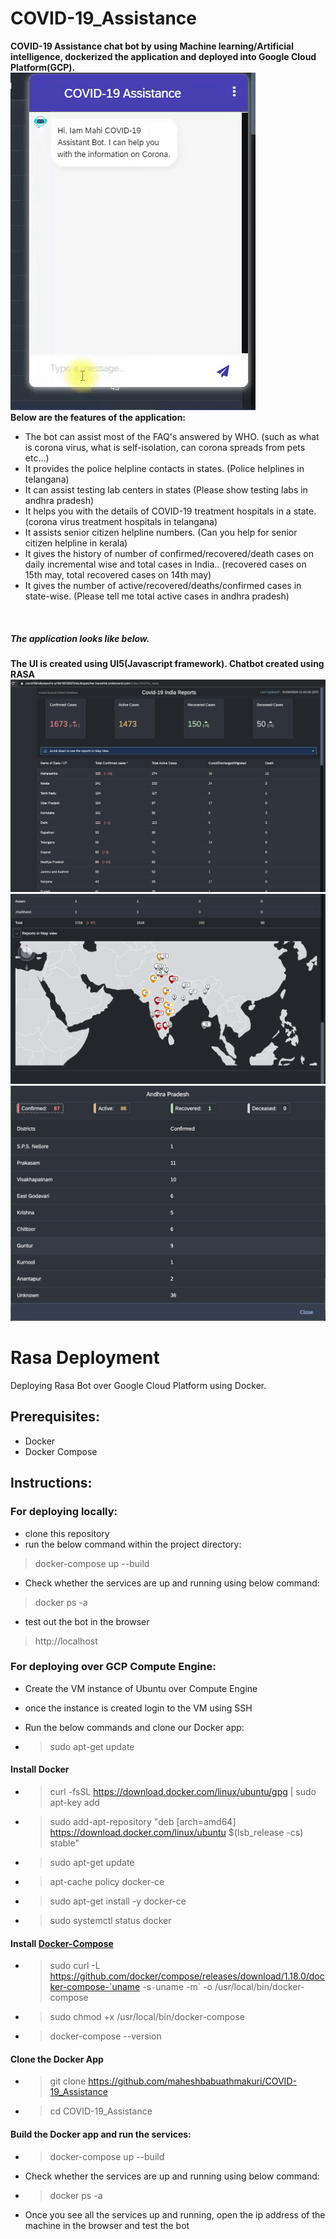 # COVID-19_Assistance
<b>COVID-19 Assistance chat bot by using Machine learning/Artificial intelligence, dockerized the application and  deployed into Google Cloud Platform(GCP).</b><br>
<img src='COVID19_Assistant.gif'>
<br>
<b>Below are the features of the application:</b>
  * The bot can assist most of the FAQ's answered by WHO.
                (such as what is corona virus, what is self-isolation, can corona spreads from pets etc…)                         
  * It provides the police helpline contacts in states.
                (Police helplines in telangana<state name>)
  * It can assist testing lab centers in states
                (Please show testing labs in andhra pradesh)
  * It helps you with the details of COVID-19 treatment hospitals in a state.
                (corona virus treatment hospitals in telangana)
  * It assists senior citizen helpline numbers.
                (Can you help for senior citizen helpline in kerala)
  * It gives the history of number of confirmed/recovered/death cases on daily incremental wise and total cases in India..
                (recovered cases on 15th may, total recovered cases on 14th may)
  * It gives the number of active/recovered/deaths/confirmed cases in state-wise.
                (Please tell me total active cases in andhra pradesh)

 <br>
 <h5>The application looks like below.</h5>
 <b>The UI is created using UI5(Javascript framework). Chatbot created using RASA</b>
 <img src='image1.png'>  <img src='image2.png'>  <img src='image3.png'>
 
# Rasa Deployment
Deploying Rasa Bot over Google Cloud Platform using Docker.

## Prerequisites:
- Docker
- Docker Compose


## Instructions:

### For deploying locally:

- clone this repository
- run the below command within the project directory:
>  docker-compose up --build

- Check whether the services are up and running using below command:
> docker ps -a

- test out the bot in the browser
> http://localhost


### For deploying over GCP Compute Engine:
- Create the VM instance of Ubuntu over Compute Engine
- once the instance is created login to the VM using SSH
- Run the below commands and clone our Docker app:

 - > sudo apt-get update
 
#### Install Docker

- > curl -fsSL https://download.docker.com/linux/ubuntu/gpg | sudo apt-key add 
- > sudo add-apt-repository "deb [arch=amd64] https://download.docker.com/linux/ubuntu $(lsb_release -cs) stable"
- > sudo apt-get update
- >  apt-cache policy docker-ce
- > sudo apt-get install -y docker-ce
- > sudo systemctl status docker
     
#### Install [Docker-Compose](https://www.digitalocean.com/community/tutorials/how-to-install-docker-compose-on-ubuntu-16-04)

- > sudo curl -L https://github.com/docker/compose/releases/download/1.18.0/docker-compose-`uname -s`-`uname -m` -o /usr/local/bin/docker-compose

- > sudo chmod +x /usr/local/bin/docker-compose
- > docker-compose --version

#### Clone the Docker App

- > git clone https://github.com/maheshbabuathmakuri/COVID-19_Assistance
- > cd COVID-19_Assistance

#### Build the Docker app and run the services:

- > docker-compose up --build

- Check whether the services are up and running using below command:
- > docker ps -a

- Once you see all the services up and running, open the ip address of the machine in the browser and test the bot


